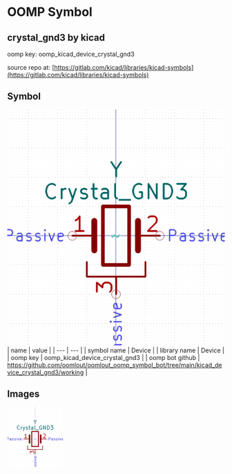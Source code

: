 # OOMP Symbol  
## crystal_gnd3  by kicad  
  
oomp key: oomp_kicad_device_crystal_gnd3  
  
source repo at: [https://gitlab.com/kicad/libraries/kicad-symbols](https://gitlab.com/kicad/libraries/kicad-symbols)  
## Symbol  
  
[![working.png](working_600.png)](working.png)  
| name | value | 
| --- | --- | 
| symbol name | Device | 
| library name | Device | 
| oomp key | oomp_kicad_device_crystal_gnd3 | 
| oomp bot github | https://github.com/oomlout/oomlout_oomp_symbol_bot/tree/main/kicad_device_crystal_gnd3/working | 
## Images  
  
[![working.png](working_140.png)](working.png)  
